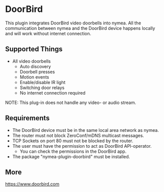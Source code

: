 # DoorBird

This plugin integrates DoorBird video doorbells into nymea. All the communication between nymea and the DoorBird device happens locally and will work without internet connection.

## Supported Things

* All video doorbells
	* Auto discovery 
	* Doorbell presses
	* Motion events
	* Enable/disable IR light
	* Switching door relays
	* No internet connection required

NOTE: This plug-in does not handle any video- or audio stream.

## Requirements

* The DoorBird device must be in the same local area network as nymea.
* The router must not block ZeroConf/mDNS multicast messages.
* TCP Sockets on port 80 must not be blocked by the router.
* The user must have the permission to act as DoorBird API-operator.
	* You can check the permissions in the DoorBird app.
* The package "nymea-plugin-doorbird" must be installed.

## More

https://www.doorbird.com
